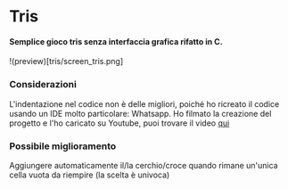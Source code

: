 # Tris

#### Semplice gioco tris senza interfaccia grafica rifatto in C.

!(preview)[tris/screen_tris.png]

### Considerazioni
L'indentazione nel codice non è delle migliori, poiché ho ricreato il codice usando un IDE molto particolare: Whatsapp. 
Ho filmato la creazione del progetto e l'ho caricato su Youtube, puoi trovare il video [qui]([https://youtu](https://youtu.be/whSLJhX3-RE?si=OeJiSJKfKKdxBAax))

### Possibile miglioramento
Aggiungere automaticamente il/la cerchio/croce quando rimane un'unica cella vuota da riempire (la scelta è univoca)
